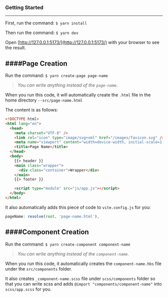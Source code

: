 ### Getting Started

---

First, run the command: `$ yarn install`

Then run the command: `$ yarn dev`

Open [http://127.0.0.1:5173/](http://127.0.0.1:5173/) with your browser to see the result.

## ####Page Creation

Run the command: `$ yarn create-page page-name`

> _You can write anything instead of the `page-name`_.

When you run this code, it will automatically create the `.html` file in the home directory `--src/page-name.html`

The content is as follows:

```html
<!DOCTYPE html>
<html lang="en">
  <head>
    <meta charset="UTF-8" />
    <link rel="icon" type="image/svg+xml" href="/images/favicon.svg" />
    <meta name="viewport" content="width=device-width, initial-scale=1.0" />
    <title>Page Name</title>
  </head>
  <body>
    {{> header }}
    <main class="wrapper">
      <div class="container">Wrapper</div>
    </main>
    {{> footer }}

    <script type="module" src="js/app.js"></script>
  </body>
</html>
```

It also automatically adds this piece of code to `vite.config.js` for you:

```javascript
pageName: resolve(root, 'page-name.html'),
```

## ####Component Creation

Run the command: `$ yarn create-component component-name`

> _You can write anything instead of the `component-name`_.

When you run this code, it automatically creates the `component-name.hbs` file under the `src/components` folder.

It also creates `_component-name.scss` file under `scss/components` folder so that you can write scss and adds `@import "components/component-name"` into `scss/app.scss` for you.
